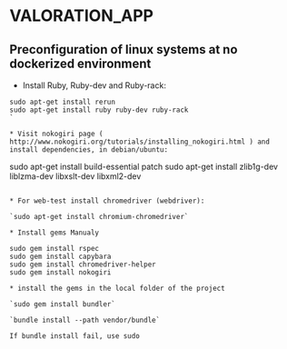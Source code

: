 # VALORATION_APP

## Preconfiguration of linux systems at no dockerized environment

* Install Ruby, Ruby-dev and Ruby-rack:

```
sudo apt-get install rerun
sudo apt-get install ruby ruby-dev ruby-rack
`

* Visit nokogiri page ( http://www.nokogiri.org/tutorials/installing_nokogiri.html ) and install dependencies, in debian/ubuntu:

```
sudo apt-get install build-essential patch
sudo apt-get install zlib1g-dev liblzma-dev libxslt-dev libxml2-dev
```

* For web-test install chromedriver (webdriver):

`sudo apt-get install chromium-chromedriver`

* Install gems Manualy

sudo gem install rspec
sudo gem install capybara
sudo gem install chromedriver-helper
sudo gem install nokogiri

* install the gems in the local folder of the project

`sudo gem install bundler`

`bundle install --path vendor/bundle`

If bundle install fail, use sudo
